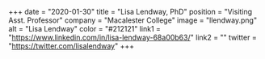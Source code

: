 +++ 
date = "2020-01-30" 
title = "Lisa Lendway, PhD" 
position = "Visiting Asst. Professor" 
company = "Macalester College" 
image = "llendway.png" 
alt = "Lisa Lendway" 
color = "#212121" 
link1 = "https://www.linkedin.com/in/lisa-lendway-68a00b63/" 
link2 = ""
twitter = "https://twitter.com/lisalendway"
+++
